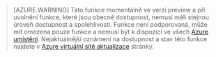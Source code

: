 >[AZURE.WARNING] Tato funkce momentálně ve verzi preview a při uvolnění funkce, které jsou obecně dostupnost, nemusí měli stejnou úroveň dostupnost a spolehlivosti. Funkce není podporovaná, může mít omezena pouze funkce a nemusí být k dispozici ve všech [Azure umístění](https://azure.microsoft.com/regions/). Nejaktuálnější oznámení na dostupnost a stav této funkce najdete v [Azure virtuální sítě aktualizace](https://azure.microsoft.com/updates/?product=virtual-network) stránky.